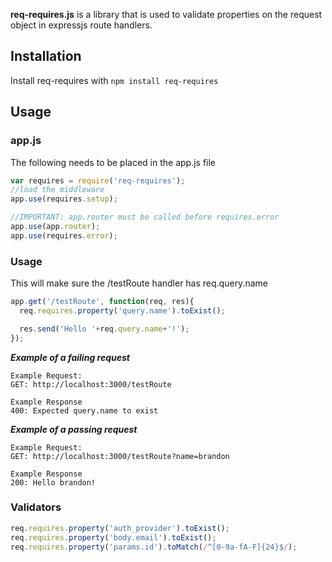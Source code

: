 **req-requires.js** is a library that is used to validate properties on the request object in expressjs route handlers.

## Installation

Install req-requires with `npm install req-requires`

## Usage

### app.js
The following needs to be placed in the app.js file
```javascript
var requires = require('req-requires');
//load the middleware
app.use(requires.setup);

//IMPORTANT: app.router must be called before requires.error
app.use(app.router);
app.use(requires.error);
```

### Usage

This will make sure the /testRoute handler has req.query.name
```javascript
app.get('/testRoute', function(req, res){
  req.requires.property('query.name').toExist();

  res.send('Hello '+req.query.name+'!');
});
```

***Example of a failing request***
```
Example Request: 
GET: http://localhost:3000/testRoute

Example Response
400: Expected query.name to exist
```

***Example of a passing request***
```
Example Request: 
GET: http://localhost:3000/testRoute?name=brandon

Example Response
200: Hello brandon!
```

### Validators
```javascript
req.requires.property('auth_provider').toExist();
req.requires.property('body.email').toExist();
req.requires.property('params.id').toMatch(/^[0-9a-fA-F]{24}$/);
```
